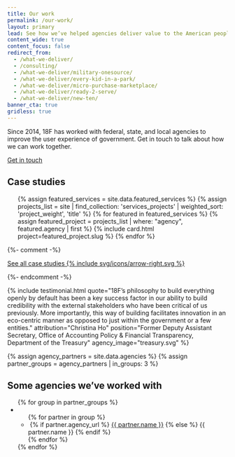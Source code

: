 ```yaml
---
title: Our work
permalink: /our-work/
layout: primary
lead: See how we’ve helped agencies deliver value to the American people.
content_wide: true
content_focus: false
redirect_from:
  - /what-we-deliver/
  - /consulting/
  - /what-we-deliver/military-onesource/
  - /what-we-deliver/every-kid-in-a-park/
  - /what-we-deliver/micro-purchase-marketplace/
  - /what-we-deliver/ready-2-serve/
  - /what-we-deliver/new-ten/
banner_cta: true
gridless: true
---
```

<div class="grid-container usa-section case-section">
  <section class="grid-row">
    <div class="tablet:grid-col-9">
      <p class="font-sans-lg">
        Since 2014, 18F has worked with federal, state, and local agencies to improve the user experience of government. Get in touch to talk about how we can work together.
      </p>
    </div>
    <div class="tablet:grid-col-3">
      <a class="usa-button usa-button--big float-right margin-y-3 display-block"
              href="{{ site.baseurl }}/contact/">
            Get in touch
          </a>
    </div>
  </section>
</div>

<section class="usa-section case-section grid-container">
    <div class="usa-section-bottom">
      <h2>Case studies</h2>
      <div class="grid-row grid-gap">
      <ul class="usa-card-group">
        {% assign featured_services = site.data.featured_services %}
        {% assign projects_list = site | find_collection: 'services_projects' | weighted_sort: 'project_weight', 'title' %}
        {% for featured in featured_services %}
          {% assign featured_project = projects_list | where: "agency", featured.agency | first %}
          {% include card.html project=featured_project.slug %}
        {% endfor %}
      </ul>
      </div>
    </div>
    {%- comment -%} <p>
      <a class="link-arrow-right post-link-continue_reading" href="{{ '/work-with-us/' | prepend: site.baseurl }}">
        See all case studies
        {% include svg/icons/arrow-right.svg %}
      </a>
    </p> {%- endcomment -%}
</section>

{% include testimonial.html
 quote="18F’s philosophy to build everything openly by default has been a key success factor in our ability to build credibility with the external stakeholders who have been critical of us previously. More importantly, this way of building facilitates innovation in an eco-centric manner as opposed to just within the government or a few entities."
 attribution="Christina Ho"
 position="Former Deputy Assistant Secretary, Office of Accounting Policy & Financial Transparency, Department of the Treasury"
 agency_image="treasury.svg"
 %}

<div class="usa-section bg-base-lightest">
  <section class="grid-container">
    {% assign agency_partners = site.data.agencies %}
    {% assign partner_groups = agency_partners | in_groups: 3 %}
    <h2 id="some-agencies-weve-worked-with">Some agencies we’ve worked with</h2>
      <ul class="agency-lists grid-row grid-gap">
      {% for group in partner_groups %}
        <li class="tablet:grid-col-4">
          <ul class="agency-lists list-images">
          {% for partner in group %}
            <li class="list-images-item">
              <img class="list-images-image" src="{{ partner.logo | prepend: site.baseurl }}" alt="" />
              {% if partner.agency_url %}
                <a class="list-images-text" href="{{ partner.agency_url | prepend: site.baseurl }}">{{ partner.name }}</a>
              {% else %}
                <span class="list-images-text">{{ partner.name }}</span>
              {% endif %}
            </li>
          {% endfor %}
          </ul>
        </li>
      {% endfor %}
      </ul>
  </section>
</div>
